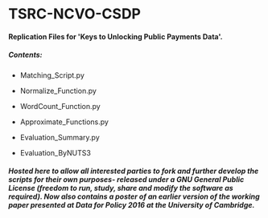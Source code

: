 # TSRC-NCVO-CSDP

#### Replication Files for 'Keys to Unlocking Public Payments Data'.

##### Contents:

* Matching_Script.py

* Normalize_Function.py

* WordCount_Function.py

* Approximate_Functions.py

* Evaluation_Summary.py

* Evaluation_ByNUTS3

##### Hosted here to allow all interested parties to fork and further develop the scripts for their own purposes- released under a GNU General Public License (freedom to run, study, share and modify the software as required). Now also contains a poster of an earlier version of the working paper presented at Data for Policy 2016 at the University of Cambridge.
